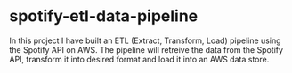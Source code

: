 # spotify-etl-data-pipeline
In this project I have built an ETL (Extract, Transform, Load) pipeline using the Spotify API on AWS.
The pipeline will retreive the data from the Spotify API, transform it into desired format and load it into an AWS data store.

